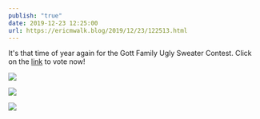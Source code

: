 ```yaml
---
publish: "true"
date: 2019-12-23 12:25:00
url: https://ericmwalk.blog/2019/12/23/122513.html
---
```


It's that time of year again for the Gott Family Ugly Sweater Contest. Click on the [link](https://thewalkers.co/2019/12/23/2019-ugly-sweater-contest/) to vote now!

![](https://ericmwalk.blog/uploads/2022/f708f59659.jpg)

![](https://ericmwalk.blog/uploads/2022/e97c6e6eb1.jpg)

![](https://ericmwalk.blog/uploads/2022/36510ebc4f.jpg)